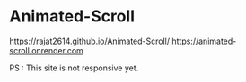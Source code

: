 # Animated-Scroll

https://rajat2614.github.io/Animated-Scroll/
https://animated-scroll.onrender.com


PS : This site is not responsive yet.
